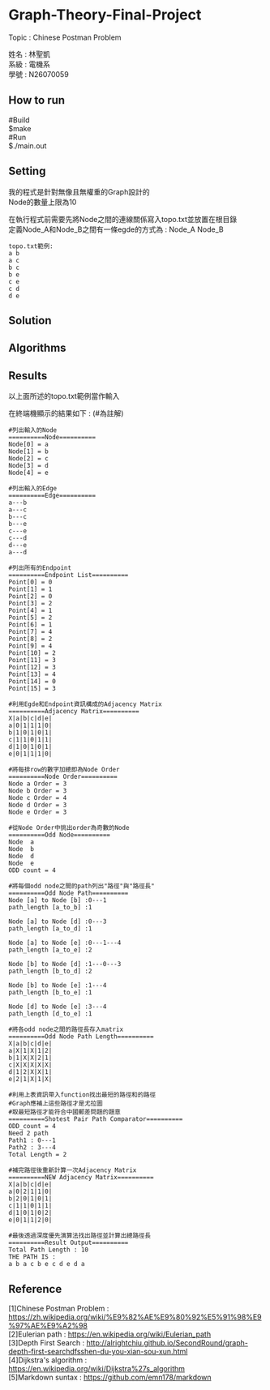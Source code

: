 # Graph-Theory-Final-Project #
 
Topic : Chinese Postman Problem

姓名 : 林聖凱</br>
系級 : 電機系</br>
學號 : N26070059</br>

## How to run ##

#Build</br>
$make</br>
#Run</br>
$./main.out</br>

## Setting ##

我的程式是針對無像且無權重的Graph設計的</br>
Node的數量上限為10</br>

在執行程式前需要先將Node之間的連線關係寫入topo.txt並放置在根目錄</br>
定義Node_A和Node_B之間有一條egde的方式為 : Node_A Node_B</br>

```
topo.txt範例:
a b
a c
b c
b e
c e
c d
d e
```

## Solution ##


## Algorithms ##



## Results ##
以上面所述的topo.txt範例當作輸入

在終端機顯示的結果如下 : 
(#為註解)
```
#列出輸入的Node
==========Node==========
Node[0] = a
Node[1] = b
Node[2] = c
Node[3] = d
Node[4] = e

#列出輸入的Edge
==========Edge==========
a---b
a---c
b---c
b---e
c---e
c---d
d---e
a---d

#列出所有的Endpoint
==========Endpoint List==========
Point[0] = 0
Point[1] = 1
Point[2] = 0
Point[3] = 2
Point[4] = 1
Point[5] = 2
Point[6] = 1
Point[7] = 4
Point[8] = 2
Point[9] = 4
Point[10] = 2
Point[11] = 3
Point[12] = 3
Point[13] = 4
Point[14] = 0
Point[15] = 3

#利用Egde和Endpoint資訊構成的Adjacency Matrix
==========Adjacency Matrix==========
X|a|b|c|d|e|
a|0|1|1|1|0|
b|1|0|1|0|1|
c|1|1|0|1|1|
d|1|0|1|0|1|
e|0|1|1|1|0|

#將每排row的數字加總即為Node Order
==========Node Order==========
Node a Order = 3
Node b Order = 3
Node c Order = 4
Node d Order = 3
Node e Order = 3

#從Node Order中挑出order為奇數的Node
==========Odd Node==========
Node  a
Node  b
Node  d
Node  e
ODD count = 4

#將每個odd node之間的path列出"路徑"與"路徑長"
==========Odd Node Path==========
Node [a] to Node [b] :0---1
path_length [a_to_b] :1

Node [a] to Node [d] :0---3
path_length [a_to_d] :1

Node [a] to Node [e] :0---1---4
path_length [a_to_e] :2

Node [b] to Node [d] :1---0---3
path_length [b_to_d] :2

Node [b] to Node [e] :1---4
path_length [b_to_e] :1

Node [d] to Node [e] :3---4
path_length [d_to_e] :1

#將各odd node之間的路徑長存入matrix
==========Odd Node Path Length==========
X|a|b|c|d|e|
a|X|1|X|1|2|
b|1|X|X|2|1|
c|X|X|X|X|X|
d|1|2|X|X|1|
e|2|1|X|1|X|

#利用上表資訊帶入function找出最短的路徑和的路徑
#Graph應補上這些路徑才是尤拉圖
#取最短路徑才能符合中國郵差問題的題意
==========Shotest Pair Path Comparator==========
ODD_count = 4
Need 2 path
Path1 : 0---1
Path2 : 3---4
Total Length = 2

#補完路徑後重新計算一次Adjacency Matrix
==========NEW Adjacency Matrix==========
X|a|b|c|d|e|
a|0|2|1|1|0|
b|2|0|1|0|1|
c|1|1|0|1|1|
d|1|0|1|0|2|
e|0|1|1|2|0|

#最後透過深度優先演算法找出路徑並計算出總路徑長
==========Result Output==========
Total Path Length : 10
THE PATH IS : 
a b a c b e c d e d a
```

## Reference ##
[1]Chinese Postman Problem : https://zh.wikipedia.org/wiki/%E9%82%AE%E9%80%92%E5%91%98%E9%97%AE%E9%A2%98</br>
[2]Eulerian path : https://en.wikipedia.org/wiki/Eulerian_path</br>
[3]Depth First Search : http://alrightchiu.github.io/SecondRound/graph-depth-first-searchdfsshen-du-you-xian-sou-xun.html</br>
[4]Dijkstra's algorithm : https://en.wikipedia.org/wiki/Dijkstra%27s_algorithm</br>
[5]Markdown suntax : https://github.com/emn178/markdown</br>
